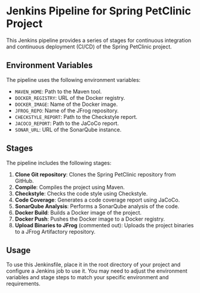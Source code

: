 # Jenkins Pipeline for Spring PetClinic Project

This Jenkins pipeline provides a series of stages for continuous integration and continuous deployment (CI/CD) of the Spring PetClinic project.

## Environment Variables

The pipeline uses the following environment variables:

- `MAVEN_HOME`: Path to the Maven tool.
- `DOCKER_REGISTRY`: URL of the Docker registry.
- `DOCKER_IMAGE`: Name of the Docker image.
- `JFROG_REPO`: Name of the JFrog repository.
- `CHECKSTYLE_REPORT`: Path to the Checkstyle report.
- `JACOCO_REPORT`: Path to the JaCoCo report.
- `SONAR_URL`: URL of the SonarQube instance.

## Stages

The pipeline includes the following stages:

1. **Clone Git repository**: Clones the Spring PetClinic repository from GitHub.
2. **Compile**: Compiles the project using Maven.
3. **Checkstyle**: Checks the code style using Checkstyle.
4. **Code Coverage**: Generates a code coverage report using JaCoCo.
5. **SonarQube Analysis**: Performs a SonarQube analysis of the code.
6. **Docker Build**: Builds a Docker image of the project.
7. **Docker Push**: Pushes the Docker image to a Docker registry.
8. **Upload Binaries to JFrog** (commented out): Uploads the project binaries to a JFrog Artifactory repository.

## Usage

To use this Jenkinsfile, place it in the root directory of your project and configure a Jenkins job to use it. You may need to adjust the environment variables and stage steps to match your specific environment and requirements.
